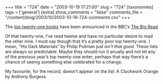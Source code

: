+++
title = "724"
date = "2003-10-19 17:21:00"
slug = "724"
[taxonomies]
tags = ['general']
[extra]
show_comments = "false"
comments_file = "/content/blog/2003/10/2003-10-19-724-comments.csv"
+++

The [top twenty-one books](http://www.bbc.co.uk/arts/bigread/vote/) have been announced in the BBC’s [The Big Read](http://www.bbc.co.uk/arts/bigread/)

Of that twenty-one, I’ve read twelve and have no particular desire to read the other nine. I must say though that it’s a pretty poor top twenty-one. I mean, “His Dark Materials” by Philip Pullman just *isn’t that good*. These lists are always so predictable. Maybe they should run it anually and not let any of the previous year’s top twenty-one enter; perhaps that way there’s a chance of seeing something else celebrated for a change.

My favourite, for the record, doesn’t appear on the list: A Clockwork Orange by Anthony Burgess.
